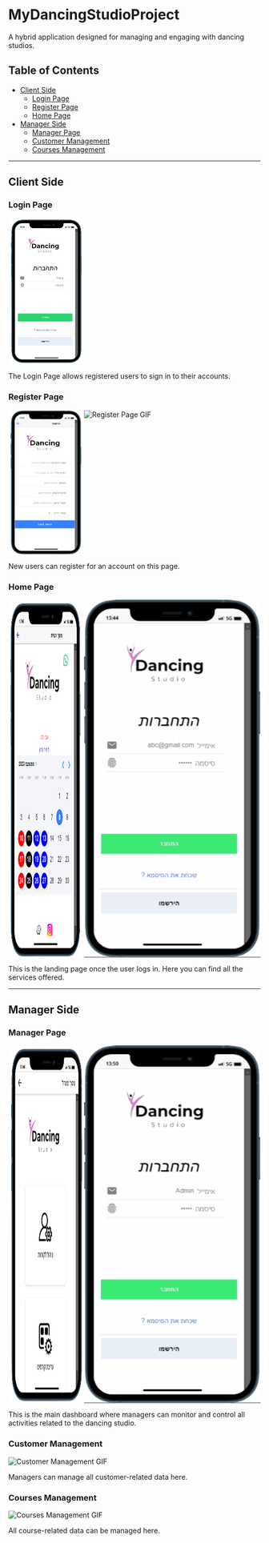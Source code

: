 # MyDancingStudioProject
A hybrid application designed for managing and engaging with dancing studios.

## Table of Contents
- [Client Side](#client-side)
  - [Login Page](#login-page)
  - [Register Page](#register-page)
  - [Home Page](#home-page)
- [Manager Side](#manager-side)
  - [Manager Page](#manager-page)
  - [Customer Management](#customer-management)
  - [Courses Management](#courses-management)

---

## Client Side

### Login Page

<div style="display: flex;">
  <img src="./src/assets/images/login.png" alt="Login Page Screenshot" style="width: 30%;">
</div>

The Login Page allows registered users to sign in to their accounts.

### Register Page

<div style="display: flex;">
  <img src="./src/assets/images/register.png" alt="Register Page Screenshot" style="width: 30%;">
  <img src="./src/assets/images/register.gif" alt="Register Page GIF" style="width: 75%;">
</div>

New users can register for an account on this page.

### Home Page

<div style="display: flex;">
  <img src="./src/assets/images/home.png" alt="Home Page Screenshot" style="width: 30%;">
  <img src="./src/assets/images/home.gif" alt="Home Page GIF" style="width: 75%;">
</div>

This is the landing page once the user logs in. Here you can find all the services offered.

---

## Manager Side

### Manager Page

<div style="display: flex;">
  <img src="./src/assets/images/manager.png" alt="Manager Page Screenshot" style="width: 30%;">
  <img src="./src/assets/images/manager.gif" alt="Manager Page GIF" style="width: 75%;">
</div>

This is the main dashboard where managers can monitor and control all activities related to the dancing studio.

### Customer Management

<div style="display: flex;">
  <img src="./src/assets/images/customer_management.gif" alt="Customer Management GIF" style="width: 75%;">
</div>

Managers can manage all customer-related data here.

### Courses Management

<div style="display: flex;">
  <img src="./src/assets/images/course_management.gif" alt="Courses Management GIF" style="width: 75%;">
</div>

All course-related data can be managed here.
